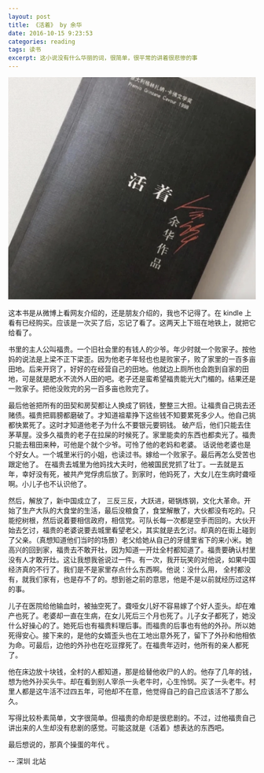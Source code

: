 ```yaml
---
layout: post
title: 《活着》 by 余华
date: 2016-10-15 9:23:53
categories: reading
tags: 读书
excerpt: 这小说没有什么华丽的词，很简单，很平常的讲着很悲惨的事
---
```


![](./assets/reading/alive-2022-12-12_00-40-49.png)

这本书是从微博上看网友介绍的，还是朋友介绍的，我也不记得了。在 kindle 上看有已经购买。应该是一次买了后，忘记了看了。这两天上下班在地铁上，就把它给看了。

书里的主人公叫福贵。一个旧社会里的有钱人的少爷。年少时就一个败家子。按他妈的说法是上梁不正下梁歪。因为他老子年轻也也是败家子，败了家里的一百多亩田地。后来开窍了，好好的在经营自己的田地。他就边上厕所也会跑到自家的田地，可是就是肥水不流外人田的吧。老子还是蛮希望福贵能光大门楣的。结果还是一败家子。把他没败完的另一百多亩也败完了。

最后他爸把所有的田契和房契都让人换成了铜钱，整整三大担。让福贵自己挑去还赌债。福贵把肩膀都磨破了。才知道祖辈挣下这些钱不知要累死多少人。他自己挑都快累死了。这时才知道他老子为什么不要银元要铜钱。
破产后，他们只能去住茅草屋。没多久福贵的老子在拉屎的时候死了。家里能卖的东西也都卖光了。福贵只能去租田来种，可他是个就个少爷。可怜了他的老妈和老婆。
话说他老婆也是个好女人。一个城里米行的小姐，也读过书。嫁给一个败家子。最后再怎么受苦也跟定他了。 在福贵去城里为他妈找大夫时，他被国民党抓了壮丁。一去就是五年，幸好没有死，被共产党俘虏后放了。到家时，他妈死了，大女儿在生病时聋哑啊。小儿子也不认识他了。

然后，解放了，新中国成立了， 三反三反，大跃进，砸锅炼钢，文化大革命。开始了生产大队的大食堂的生活，最后没粮食了，食堂解散了，大伙都没有吃的。只能挖树根，然后说着要相信政府，相信党。可队长每一次都是空手而回的。大伙开始去乞讨，福贵的老婆说要去城里看望老父，其实就是去乞讨。却真的在街上碰到了父亲。（真想知道他们当时的场景）老父给她从自己的牙缝里省下的来小米。她高兴的回到家，福贵去不敢开社，因为知道一开灶全村都知道了。福贵要确认村里没有人才敢开灶。这让我想我爸说过一件。有一次，我开玩笑的对他说，如果中国经济真的不行了。我们是不是家里存点什么东西啊。他说：没什么用， 全村都没有，就我们家有，也是存不了的。想到爸之前的意思，他是不是以前就经历过这样的事。

儿子在医院给他输血时，被抽空死了。聋哑女儿好不容易嫁了个好人歪头。却在难产也死了。老婆却一直在生病，在女儿死后三个月也死了。儿子女子都死了，她没什么好操心的了。她死后也有福贵料理后事。而福贵的后事也有他的外孙。所以她死得安心。接下来的，是他的女婿歪头也在工地出意外死了，留下了外孙和他相依为命。可最后，边他的外孙也在吃豆撑死了。在福贵年迈时，他所有的亲人都死了。

他在床边放十块钱，全村的人都知道，那是给替他收尸的人的。他存了几年的钱，想为他外孙买头牛。却在看到别人宰杀一头老牛时，心生怜悯。买了一头老牛。村里人都是这牛活不过四五年，可他却不在意，他觉得自己的自己应该活不了那么久。

写得比较朴素简单，文字很简单。但福贵的命却是很悲剧的。不过，过他福贵自己讲出来的人生却没有悲剧的感觉。可能这就是《活着》想表达的东西吧。

最后想说的，那真个操蛋的年代 。

-- 深圳 北站
















